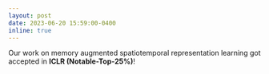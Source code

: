 ```yaml
---
layout: post
date: 2023-06-20 15:59:00-0400
inline: true
---
```


Our work on memory augmented spatiotemporal representation learning got accepted in **ICLR (Notable-Top-25%)**!
